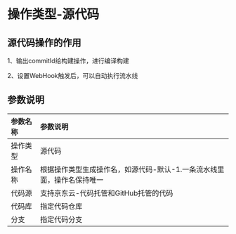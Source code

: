 # 操作类型-源代码


## 源代码操作的作用

1、输出commitId给构建操作，进行编译构建

2、设置WebHook触发后，可以自动执行流水线

## 参数说明

参数名称|参数说明
:---|:---
操作类型| 源代码
操作名称|根据操作类型生成操作名，如源代码-默认-1.一条流水线里面，操作名保持唯一
代码源|支持京东云-代码托管和GitHub托管的代码
代码库|指定代码仓库
分支|指定代码分支




